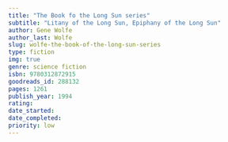 ```yaml
---
title: "The Book fo the Long Sun series"
subtitle: "Litany of the Long Sun, Epiphany of the Long Sun"
author: Gene Wolfe
author_last: Wolfe
slug: wolfe-the-book-of-the-long-sun-series
type: fiction
img: true
genre: science fiction
isbn: 9780312872915
goodreads_id: 288132
pages: 1261
publish_year: 1994
rating: 
date_started:
date_completed:
priority: low
---
```

